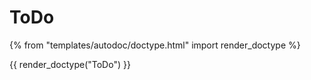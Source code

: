 # ToDo

{% from "templates/autodoc/doctype.html" import render_doctype %}

{{ render_doctype("ToDo") }}

<!-- jinja --><!-- static -->
